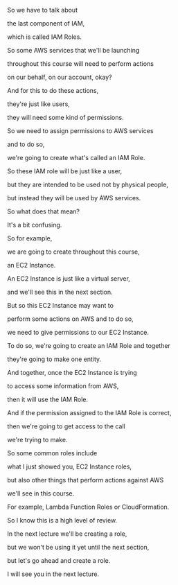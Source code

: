 So we have to talk about

the last component of IAM,

which is called IAM Roles.

So some AWS services that we'll be launching

throughout this course will need to perform actions

on our behalf, on our account, okay?

And for this to do these actions,

they're just like users,

they will need some kind of permissions.

So we need to assign permissions to AWS services

and to do so,

we're going to create what's called an IAM Role.

So these IAM role will be just like a user,

but they are intended to be used not by physical people,

but instead they will be used by AWS services.

So what does that mean?

It's a bit confusing.

So for example,

we are going to create throughout this course,

an EC2 Instance.

An EC2 Instance is just like a virtual server,

and we'll see this in the next section.

But so this EC2 Instance may want to

perform some actions on AWS and to do so,

we need to give permissions to our EC2 Instance.

To do so, we're going to create an IAM Role and together

they're going to make one entity.

And together, once the EC2 Instance is trying

to access some information from AWS,

then it will use the IAM Role.

And if the permission assigned to the IAM Role is correct,

then we're going to get access to the call

we're trying to make.

So some common roles include

what I just showed you, EC2 Instance roles,

but also other things that perform actions against AWS

we'll see in this course.

For example, Lambda Function Roles or CloudFormation.

So I know this is a high level of review.

In the next lecture we'll be creating a role,

but we won't be using it yet until the next section,

but let's go ahead and create a role.

I will see you in the next lecture.